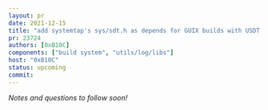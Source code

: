 ```yaml
---
layout: pr
date: 2021-12-15
title: "add systemtap's sys/sdt.h as depends for GUIX builds with USDT tracepoints"
pr: 23724
authors: [0xB10C]
components: ["build system", "utils/log/libs"]
host: "0xB10C"
status: upcoming
commit:
---
```


_Notes and questions to follow soon!_

<!-- TODO: Before meeting, add notes and questions
## Notes

## Questions
1. Did you review the PR? [Concept ACK, approach ACK, tested ACK, or NACK](https://github.com/bitcoin/bitcoin/blob/master/CONTRIBUTING.md#peer-review)?
-->


<!-- TODO: After meeting, uncomment and add meeting log between the irc tags
## Meeting Log

{% irc %}
{% endirc %}
-->
